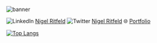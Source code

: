 ![banner](https://user-images.githubusercontent.com/50368040/189518083-76aaa225-537a-4f67-950b-539b0a6a6156.jpeg)


![LinkedIn](https://img.shields.io/badge/linkedin-%230077B5.svg?style=for-the-badge&logo=linkedin&logoColor=white) [Nigel Ritfeld](https://linkedin.com/in/nigelritfeld)
![Twitter](https://img.shields.io/badge/Twitter-%231DA1F2.svg?style=for-the-badge&logo=Twitter&logoColor=white) [Nigel Ritfeld](https://twitter.com/itsnigelritfeld)
🌐 [Portfolio](https://nigelritfeld.nl/)


[![Top Langs](https://github-readme-stats.vercel.app/api/top-langs/?username=nigelritfeld&layout=compact)](https://github.com/nigelritfeld)

<!--
**nigelritfeld/nigelritfeld** is a ✨ _special_ ✨ repository because its `README.md` (this file) appears on your GitHub profile.

Here are some ideas to get you started:

- 🔭 I’m currently working on ...
- 🌱 I’m currently learning ...
- 👯 I’m looking to collaborate on ...
- 🤔 I’m looking for help with ...
- 💬 Ask me about ...
- 📫 How to reach me: ...
- 😄 Pronouns: ...
- ⚡ Fun fact: ...
-->
